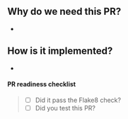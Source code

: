 ## Why do we need this PR?
*

## How is it implemented?
*


#### PR readiness checklist
> - [ ] Did it pass the Flake8 check?
> - [ ] Did you test this PR?
